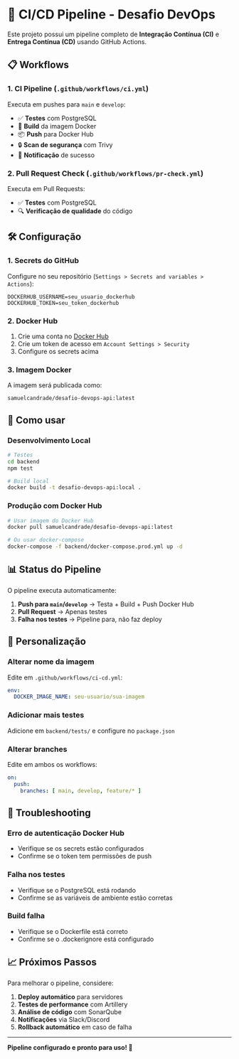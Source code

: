 # 🚀 CI/CD Pipeline - Desafio DevOps

Este projeto possui um pipeline completo de **Integração Contínua (CI)** e **Entrega Contínua (CD)** usando GitHub Actions.

## 📋 Workflows

### 1. **CI Pipeline** (`.github/workflows/ci.yml`)
Executa em pushes para `main` e `develop`:
- ✅ **Testes** com PostgreSQL
- 🐳 **Build** da imagem Docker
- 📦 **Push** para Docker Hub
- 🔒 **Scan de segurança** com Trivy
- 📢 **Notificação** de sucesso

### 2. **Pull Request Check** (`.github/workflows/pr-check.yml`)
Executa em Pull Requests:
- ✅ **Testes** com PostgreSQL
- 🔍 **Verificação de qualidade** do código

## 🛠️ Configuração

### 1. **Secrets do GitHub**
Configure no seu repositório (`Settings > Secrets and variables > Actions`):

```
DOCKERHUB_USERNAME=seu_usuario_dockerhub
DOCKERHUB_TOKEN=seu_token_dockerhub
```

### 2. **Docker Hub**
1. Crie uma conta no [Docker Hub](https://hub.docker.com)
2. Crie um token de acesso em `Account Settings > Security`
3. Configure os secrets acima

### 3. **Imagem Docker**
A imagem será publicada como:
```
samuelcandrade/desafio-devops-api:latest
```

## 🚀 Como usar

### **Desenvolvimento Local**
```bash
# Testes
cd backend
npm test

# Build local
docker build -t desafio-devops-api:local .
```

### **Produção com Docker Hub**
```bash
# Usar imagem do Docker Hub
docker pull samuelcandrade/desafio-devops-api:latest

# Ou usar docker-compose
docker-compose -f backend/docker-compose.prod.yml up -d
```

## 📊 Status do Pipeline

O pipeline executa automaticamente:

1. **Push para `main`/`develop`** → Testa + Build + Push Docker Hub
2. **Pull Request** → Apenas testes
3. **Falha nos testes** → Pipeline para, não faz deploy

## 🔧 Personalização

### **Alterar nome da imagem**
Edite em `.github/workflows/ci-cd.yml`:
```yaml
env:
  DOCKER_IMAGE_NAME: seu-usuario/sua-imagem
```

### **Adicionar mais testes**
Adicione em `backend/tests/` e configure no `package.json`

### **Alterar branches**
Edite em ambos os workflows:
```yaml
on:
  push:
    branches: [ main, develop, feature/* ]
```

## 🐛 Troubleshooting

### **Erro de autenticação Docker Hub**
- Verifique se os secrets estão configurados
- Confirme se o token tem permissões de push

### **Falha nos testes**
- Verifique se o PostgreSQL está rodando
- Confirme se as variáveis de ambiente estão corretas

### **Build falha**
- Verifique se o Dockerfile está correto
- Confirme se o .dockerignore está configurado

## 📈 Próximos Passos

Para melhorar o pipeline, considere:

1. **Deploy automático** para servidores
2. **Testes de performance** com Artillery
3. **Análise de código** com SonarQube
4. **Notificações** via Slack/Discord
5. **Rollback automático** em caso de falha

---

**Pipeline configurado e pronto para uso! 🎯** 